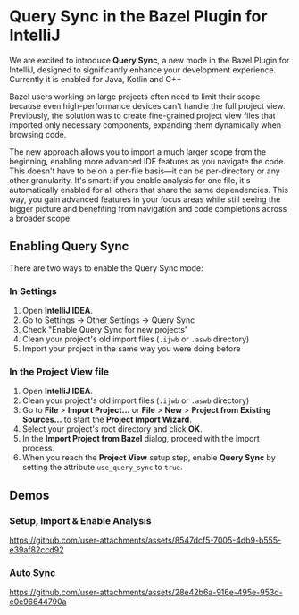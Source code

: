 # Query Sync in the Bazel Plugin for IntelliJ

We are excited to introduce **Query Sync**, a new mode in the Bazel Plugin for IntelliJ, designed to significantly enhance your development experience. 
Currently it is enabled for Java, Kotlin and C++

Bazel users working on large projects often need to limit their scope because even high-performance devices can't handle the full project view. Previously, the solution was to create fine-grained project view files that imported only necessary components, expanding them dynamically when browsing code.

The new approach allows you to import a much larger scope from the beginning, enabling more advanced IDE features as you navigate the code. This doesn't have to be on a per-file basis—it can be per-directory or any other granularity. It's smart: if you enable analysis for one file, it's automatically enabled for all others that share the same dependencies. This way, you gain advanced features in your focus areas while still seeing the bigger picture and benefiting from navigation and code completions across a broader scope.

## Enabling Query Sync
There are two ways to enable the Query Sync mode:

### In Settings

1. Open **IntelliJ IDEA**.
2. Go to Settings -> Other Settings -> Query Sync
3. Check "Enable Query Sync for new projects"
4. Clean your project's old import files (`.ijwb` or `.aswb` directory)
5. Import your project in the same way you were doing before

### In the Project View file
1. Open **IntelliJ IDEA**.
2. Clean your project's old import files (`.ijwb` or `.aswb` directory)
3. Go to **File** > **Import Project...** or **File** > **New** > **Project from Existing Sources...** to start the **Project Import Wizard**.
4. Select your project's root directory and click **OK**.
5. In the **Import Project from Bazel** dialog, proceed with the import process.
6. When you reach the **Project View** setup step, enable **Query Sync** by setting the attribute `use_query_sync` to `true`.
## Demos

### Setup, Import & Enable Analysis
https://github.com/user-attachments/assets/8547dcf5-7005-4db9-b555-e39af82ccd92

### Auto Sync
https://github.com/user-attachments/assets/28e42b6a-916e-495e-953d-e0e96644790a



